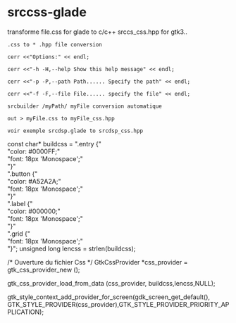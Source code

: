 # srccss-glade
transforme file.css for glade to c/c++ srccs_css.hpp for gtk3..


    .css to * .hpp file conversion

    cerr <<"Options:" << endl;

    cerr <<"-h -H,--help Show this help message" << endl;

    cerr <<"-p -P,--path Path...... Specify the path" << endl;

    cerr <<"-f -F,--file File...... specify the file" << endl;

    srcbuilder /myPath/ myFile conversion automatique

    out > myFile.css to myFile_css.hpp

    voir exemple srcdsp.glade to srcdsp_css.hpp

const char*  buildcss =
".entry {"\
"color: #0000FF;"\
"font: 18px 'Monospace';"\
"}"\
".button {"\
"color: #A52A2A;"\
"font: 18px 'Monospace';"\
"}"\
".label {"\
"color: #000000;"\
"font: 18px 'Monospace';"\
"}"\
".grid {"\
"font: 18px 'Monospace';"\
"}";
unsigned long lencss = strlen(buildcss);

/* Ouverture du fichier Css */
GtkCssProvider *css_provider = gtk_css_provider_new ();

gtk_css_provider_load_from_data (css_provider, buildcss,lencss,NULL);

gtk_style_context_add_provider_for_screen(gdk_screen_get_default(),\
		GTK_STYLE_PROVIDER(css_provider),GTK_STYLE_PROVIDER_PRIORITY_APPLICATION);
